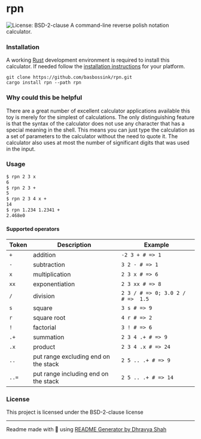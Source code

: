 # rpn

<img alt="License: BSD-2-clause" src="https://img.shields.io/badge/license-BSD--2--clause-green" />
A command-line reverse polish notation calculator.

### Installation

A working [Rust](https://www.rust-lang.org/) development environment is required to install this calculator. If needed follow the [installation instructions](https://www.rust-lang.org/tools/install) for your platform.

```
git clone https://github.com/basbossink/rpn.git
cargo install rpn --path rpn
```

### Why could this be helpful

There are a great number of excellent calculator applications available this toy is merely for the simplest of calculations. The only distinguishing feature is that the syntax of the calculator does not use any character that has a special meaning in the shell. This means you can just type the calculation as a set of parameters to the calculator without the need to quote it. The calculator also uses at most the number of significant digits that was used in the input.

### Usage

```sh
$ rpn 2 3 x 
6
$ rpn 2 3 +
5
$ rpn 2 3 4 x +
14
$ rpn 1.234 1.2341 +
2.468e0
```

#### Supported operators

| Token | Description | Example |
|-- |-- | -- |
|`+`| addition | `-2 3 + # => 1`| 
|`-`| subtraction| `3 2 - # => 1`| 
|`x`| multiplication | `2 3 x # => 6` |
|`xx`| exponentiation | `2 3 xx # => 8`| 
|`/`| division | `2 3 / # => 0; 3.0 2 / # =>  1.5`| 
|`s`| square | `3 s # => 9`| 
|`r`| square root | `4 r # => 2`| 
|`!`| factorial | `3 ! # => 6`| 
|`.+`| summation | `2 3 4 .+ # => 9`| 
|`.x`| product | `2 3 4 .x # => 24`| 
|`..`| put range excluding end on the stack | `2 5 .. .+ # => 9`| 
|`..=`| put range including end on the stack | `2 5 .. .+ # => 14`| 

### License

This project is licensed under the BSD-2-clause license

***
Readme made with 💖 using [README Generator by Dhravya Shah](https://github.com/Dhravya/readme-generator)

